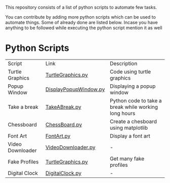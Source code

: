 This repository consists of a list of python scripts to automate few tasks.

You can contribute by adding more python scripts which can be used to automate things. Some of already done are listed below.
Incase you have anything to be followed while executing the python script mention it as well


# Python Scripts

<table>
    <tr>
        <td>Script</td>
        <td>Link</td>
        <td>Description</td>
    </tr>
    <tr>
        <td>Turtle Graphics</td>
        <td><a href="https://github.com/DhanushNehru/Python-Scripts/tree/master/Turtle%20Graphics">TurtleGraphics.py<a></td>
        <td>Code using turtle graphics</td>
    </tr>
    <tr>
        <td>Popup Window</td>
        <td><a href="https://github.com/DhanushNehru/Python-Scripts/tree/master/Display%20Popup%20Window">DisplayPopupWindow.py<a></td>
        <td>Displaying a popup window</td>
    </tr>
    <tr>
        <td>Take a break</td>
        <td><a href="https://github.com/DhanushNehru/Python-Scripts/tree/master/Take%20A%20Break">TakeABreak.py<a></td>
        <td>Python code to take a break while working long hours</td>
    </tr>
    <tr>
        <td>Chessboard</td>
        <td><a href="https://github.com/DhanushNehru/Python-Scripts/tree/master/Chess%20Board">ChessBoard.py<a></td>
        <td>Create a chesboard using matplotlib</td>
    </tr>
    <tr>
        <td>Font Art</td>
        <td><a href="https://github.com/DhanushNehru/Python-Scripts/tree/master/Font%20Art">FontArt.py<a></td>
        <td>Display a font art</td>
    </tr>
    <tr>
        <td>Video Downloader</td>
        <td><a href="https://github.com/DhanushNehru/Python-Scripts/tree/master/Video%20Downloader">VideoDownloader.py<a></td>
        <td>-</td>
    </tr>
    <tr>
        <td>Fake Profiles</td>
        <td><a href="https://github.com/DhanushNehru/Python-Scripts/tree/master/Fake%20Profile">TurtleGraphics.py<a></td>
        <td>Get many fake profiles</td>
    </tr>
    <tr>
        <td>Digital Clock</td>
        <td><a href="https://github.com/DhanushNehru/Python-Scripts/tree/master/Digital%20Clock">DigitalClock.py<a></td>
        <td>-</td>
    </tr>
</table>